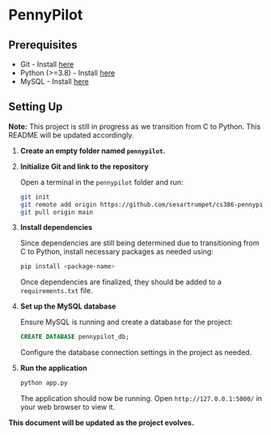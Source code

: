 # PennyPilot

## Prerequisites

- Git - Install [here](https://git-scm.com/downloads)
- Python (>=3.8) - Install [here](https://www.python.org/downloads/)
- MySQL - Install [here](https://dev.mysql.com/downloads/)

## Setting Up

**Note:** This project is still in progress as we transition from C to Python. This README will be updated accordingly.

1. **Create an empty folder named `pennypilot`.**

2. **Initialize Git and link to the repository**
    
    Open a terminal in the `pennypilot` folder and run:
    
    ```sh
    git init
    git remote add origin https://github.com/sesartrumpet/cs386-pennypilot.git
    git pull origin main
    ```

3. **Install dependencies**
    
    Since dependencies are still being determined due to transitioning from C to Python, install necessary packages as needed using:
    
    ```sh
    pip install <package-name>
    ```

    Once dependencies are finalized, they should be added to a `requirements.txt` file.

4. **Set up the MySQL database**
    
    Ensure MySQL is running and create a database for the project:
    
    ```sql
    CREATE DATABASE pennypilot_db;
    ```
    
    Configure the database connection settings in the project as needed.
    
5. **Run the application**
    
    ```sh
    python app.py
    ```
    
    The application should now be running. Open `http://127.0.0.1:5000/` in your web browser to view it.

**This document will be updated as the project evolves.**
